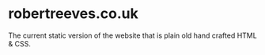 robertreeves.co.uk
==================

The current static version of the website that is plain old hand crafted HTML & CSS.
